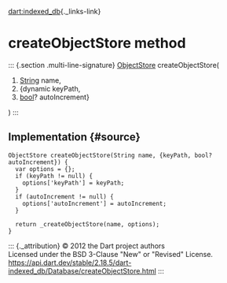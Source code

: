 [dart:indexed\_db](../../dart-indexed_db/dart-indexed_db-library){._links-link}

createObjectStore method
========================

::: {.section .multi-line-signature}
[ObjectStore](../objectstore-class) createObjectStore(

1.  [String](../../dart-core/string-class) name,
2.  {dynamic keyPath,
3.  [bool](../../dart-core/bool-class)? autoIncrement}

)
:::

Implementation {#source}
--------------

``` {.language-dart data-language="dart"}
ObjectStore createObjectStore(String name, {keyPath, bool? autoIncrement}) {
  var options = {};
  if (keyPath != null) {
    options['keyPath'] = keyPath;
  }
  if (autoIncrement != null) {
    options['autoIncrement'] = autoIncrement;
  }

  return _createObjectStore(name, options);
}
```

::: {._attribution}
© 2012 the Dart project authors\
Licensed under the BSD 3-Clause \"New\" or \"Revised\" License.\
<https://api.dart.dev/stable/2.18.5/dart-indexed_db/Database/createObjectStore.html>
:::
